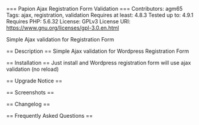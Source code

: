 === Papion Ajax Registration Form Validation ===
Contributors: agm65
Tags: ajax, registration, validation
Requires at least: 4.8.3
Tested up to: 4.9.1
Requires PHP: 5.6.32
License: GPLv3
License URI: https://www.gnu.org/licenses/gpl-3.0.en.html

Simple Ajax validation for Registration Form 

== Description ==
Simple Ajax validation for Wordpress Registration Form

== Installation ==
Just install and Wordpress registration form will use ajax validation (no reload)

== Upgrade Notice ==

== Screenshots ==

== Changelog ==

== Frequently Asked Questions ==